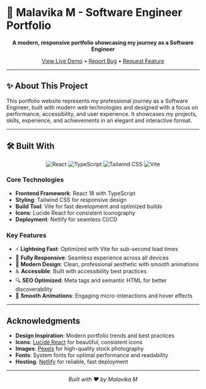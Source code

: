 # 🚀 Malavika M - Software Engineer Portfolio

<div align="center">

**A modern, responsive portfolio showcasing my journey as a Software Engineer**

[View Live Demo](https://malavikamv20.netlify.app) • [Report Bug](https://github.com/malavikam20/portfolio/issues) • [Request Feature](https://github.com/malavikam20/portfolio/issues)

</div>

---

## ✨ About This Project

This portfolio website represents my professional journey as a Software Engineer, built with modern web technologies and designed with a focus on performance, accessibility, and user experience. It showcases my projects, skills, experience, and achievements in an elegant and interactive format.

---

## 🛠️ Built With

<div align="center">

![React](https://img.shields.io/badge/React-20232A?style=for-the-badge&logo=react&logoColor=61DAFB)
![TypeScript](https://img.shields.io/badge/TypeScript-007ACC?style=for-the-badge&logo=typescript&logoColor=white)
![Tailwind CSS](https://img.shields.io/badge/Tailwind_CSS-38B2AC?style=for-the-badge&logo=tailwind-css&logoColor=white)
![Vite](https://img.shields.io/badge/Vite-646CFF?style=for-the-badge&logo=vite&logoColor=white)

</div>

### Core Technologies

- **Frontend Framework**: React 18 with TypeScript
- **Styling**: Tailwind CSS for responsive design
- **Build Tool**: Vite for fast development and optimized builds
- **Icons**: Lucide React for consistent iconography
- **Deployment**: Netlify for seamless CI/CD

### Key Features

- ⚡ **Lightning Fast**: Optimized with Vite for sub-second load times
- 📱 **Fully Responsive**: Seamless experience across all devices
- 🎨 **Modern Design**: Clean, professional aesthetic with smooth animations
- ♿ **Accessible**: Built with accessibility best practices
- 🔍 **SEO Optimized**: Meta tags and semantic HTML for better discoverability
- 🌙 **Smooth Animations**: Engaging micro-interactions and hover effects

---

## Acknowledgments

- **Design Inspiration**: Modern portfolio trends and best practices
- **Icons**: [Lucide React](https://lucide.dev/) for beautiful, consistent icons
- **Images**: [Pexels](https://pexels.com) for high-quality stock photography
- **Fonts**: System fonts for optimal performance and readability
- **Hosting**: [Netlify](https://netlify.com) for reliable, fast deployment

---

<div align="center">


*Built with ❤️ by Malavika M*

</div>
